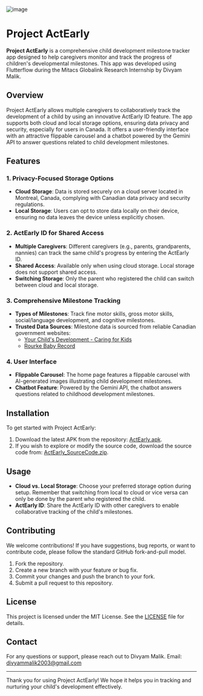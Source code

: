 ![image](https://github.com/user-attachments/assets/afcc5b7f-15d0-465d-8522-7b1670ff9ebc)
# Project ActEarly

**Project ActEarly** is a comprehensive child development milestone tracker app designed to help caregivers monitor and track the progress of children's developmental milestones. This app was developed using Flutterflow during the Mitacs Globalink Research Internship by Divyam Malik.
<br>


## Overview

Project ActEarly allows multiple caregivers to collaboratively track the development of a child by using an innovative ActEarly ID feature. The app supports both cloud and local storage options, ensuring data privacy and security, especially for users in Canada. It offers a user-friendly interface with an attractive flippable carousel and a chatbot powered by the Gemini API to answer questions related to child development milestones.

## Features

### 1. **Privacy-Focused Storage Options**
   - **Cloud Storage**: Data is stored securely on a cloud server located in Montreal, Canada, complying with Canadian data privacy and security regulations.
   - **Local Storage**: Users can opt to store data locally on their device, ensuring no data leaves the device unless explicitly chosen.

### 2. **ActEarly ID for Shared Access**
   - **Multiple Caregivers**: Different caregivers (e.g., parents, grandparents, nannies) can track the same child's progress by entering the ActEarly ID.
   - **Shared Access**: Available only when using cloud storage. Local storage does not support shared access.
   - **Switching Storage**: Only the parent who registered the child can switch between cloud and local storage.

### 3. **Comprehensive Milestone Tracking**
   - **Types of Milestones**: Track fine motor skills, gross motor skills, social/language development, and cognitive milestones.
   - **Trusted Data Sources**: Milestone data is sourced from reliable Canadian government websites:
     - [Your Child's Development - Caring for Kids](https://caringforkids.cps.ca/handouts/behavior-and-development/your_childs_development)
     - [Rourke Baby Record](https://www.rourkebabyrecord.ca/walk4#veg66)

### 4. **User Interface**
   - **Flippable Carousel**: The home page features a flippable carousel with AI-generated images illustrating child development milestones.
   - **Chatbot Feature**: Powered by the Gemini API, the chatbot answers questions related to childhood development milestones.

## Installation

To get started with Project ActEarly:

1. Download the latest APK from the repository: [ActEarly.apk](./ActEarly.apk).
2. If you wish to explore or modify the source code, download the source code from: [ActEarly_SourceCode.zip](./ActEarly_SourceCode.zip).

## Usage

- **Cloud vs. Local Storage**: Choose your preferred storage option during setup. Remember that switching from local to cloud or vice versa can only be done by the parent who registered the child.
- **ActEarly ID**: Share the ActEarly ID with other caregivers to enable collaborative tracking of the child's milestones.

## Contributing

We welcome contributions! If you have suggestions, bug reports, or want to contribute code, please follow the standard GitHub fork-and-pull model.

1. Fork the repository.
2. Create a new branch with your feature or bug fix.
3. Commit your changes and push the branch to your fork.
4. Submit a pull request to this repository.

## License

This project is licensed under the MIT License. See the [LICENSE](./LICENSE) file for details.

## Contact

For any questions or support, please reach out to Divyam Malik.
Email: divyammalik2003@gmail.com

---

Thank you for using Project ActEarly! We hope it helps you in tracking and nurturing your child's development effectively.
